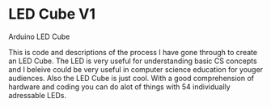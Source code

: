 # LED Cube V1
Arduino LED Cube

This is code and descriptions of the process I have gone through to create an LED Cube. The LED is very useful for
understanding basic CS concepts and I beleive could be very useful in computer science education for youger audiences.
Also the LED Cube is just cool. With a good comprehension of hardware and coding you can do alot of things with 54
individually adressable LEDs.
